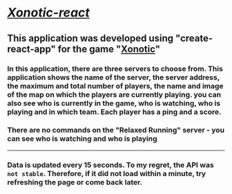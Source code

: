 # ***[Xonotic-react](https://xonotic-react.netlify.app)***

## This application was developed using "create-react-app" for the game **"[Xonotic](https://xonotic.org/)"**

### In this application, there are three servers to choose from. This application shows the name of the server, the server address, the maximum and total number of players, the name and image of the map on which the players are currently playing. you can also see who is currently in the game, who is watching, who is playing and in which team. Each player has a ping and a score.

### There are no commands on the "Relaxed Running" server - you can see who is watching and who is playing
***
### Data is updated every 15 seconds. To my regret, the API was **`not stable`**. Therefore, if it did not load within a minute, try refreshing the page or come back later.

